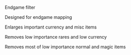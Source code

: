 Endgame filter

Designed for endgame mapping

Enlarges important currency and misc items

Removes low importance rares and low currency

Removes most of low importance normal and magic items 
